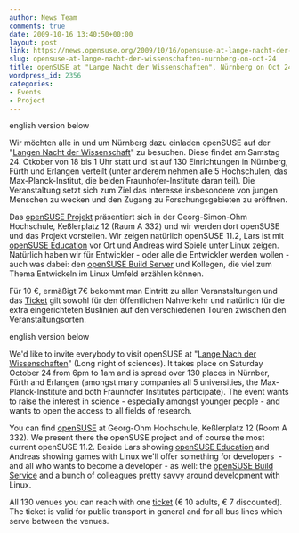 ```yaml
---
author: News Team
comments: true
date: 2009-10-16 13:40:50+00:00
layout: post
link: https://news.opensuse.org/2009/10/16/opensuse-at-lange-nacht-der-wissenschaften-nurnberg-on-oct-24/
slug: opensuse-at-lange-nacht-der-wissenschaften-nurnberg-on-oct-24
title: openSUSE at "Lange Nacht der Wissenschaften", Nürnberg on Oct 24
wordpress_id: 2356
categories:
- Events
- Project
---
```


english version below

Wir möchten alle in und um Nürnberg dazu einladen openSUSE auf der "[Langen Nacht der Wissenschaft](//www.nacht-der-wissenschaften.de/2009/index.php)" zu besuchen. Diese findet am Samstag 24. Otkober von 18 bis 1 Uhr statt und ist auf 130 Einrichtungen in Nürnberg, Fürth und Erlangen verteilt (unter anderem nehmen alle 5 Hochschulen, das Max-Planck-Institut, die beiden Fraunhofer-Institute daran teil). Die Veranstaltung setzt sich zum Ziel das Interesse insbesondere von jungen Menschen zu wecken und den Zugang zu Forschungsgebieten zu eröffnen.

Das [openSUSE Projekt](//de.opensuse.org/Willkommen_auf_openSUSE.org) präsentiert sich in der Georg-Simon-Ohm Hochschule, Keßlerplatz 12 (Raum A 332) und wir werden dort openSUSE und das Projekt vorstellen. Wir zeigen natürlich openSUSE 11.2, Lars ist mit [openSUSE Education](//de.opensuse.org/Bildungswesen) vor Ort und Andreas wird Spiele unter Linux zeigen. Natürlich haben wir für Entwickler - oder alle die Entwickler werden wollen - auch was dabei: den [openSUSE Build Server](//de.opensuse.org/Build_Service) und Kollegen, die viel zum Thema Entwickeln im Linux Umfeld erzählen können.

Für 10 €, ermäßigt 7€ bekommt man Eintritt zu allen Veranstaltungen und das [Ticket](//www.nacht-der-wissenschaften.de/2009/ticketinfo.php) gilt sowohl für den öffentlichen Nahverkehr und natürlich für die extra eingerichteten Buslinien auf den verschiedenen Touren zwischen den Veranstaltungsorten.

english version below

<!-- more -->

We'd like to invite everybody to visit openSUSE at "[Lange Nach der Wissenschaften](//www.nacht-der-wissenschaften.de/2009/index.php)" (Long night of sciences). It takes place on Saturday October 24 from 6pm to 1am and is spread over 130 places in Nürnber, Fürth and Erlangen (amongst many companies all 5 universities, the Max-Planck-Institute and both Fraunhofer Institutes participate). The event wants to raise the interest in science - especially amongst younger people - and wants to open the access to all fields of research.

You can find [openSUSE](//en.opensuse.org/Welcome_to_openSUSE.org) at Georg-Ohm Hochschule, Keßlerplatz 12 (Room A 332). We present there the openSUSE project and of course the most current openSUSE 11.2. Beside Lars showing [openSUSE Education](//en.opensuse.org/Education) and Andreas showing games with Linux we'll offer something for developers  - and all who wants to become a developer - as well: the [openSUSE Build Service](//en.opensuse.org/Build_Service) and a bunch of colleagues pretty savvy around development with Linux.

All 130 venues you can reach with one [ticket](//www.nacht-der-wissenschaften.de/2009/ticketinfo.php) (€ 10 adults, € 7 discounted). The ticket is valid for public transport in general and for all bus lines which serve between the venues.
